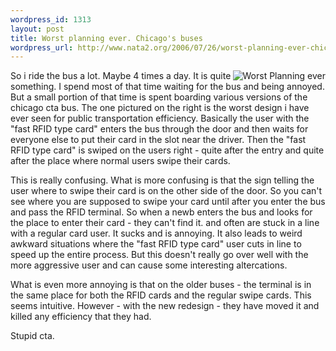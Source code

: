 ```yaml
--- 
wordpress_id: 1313
layout: post
title: Worst planning ever. Chicago's buses
wordpress_url: http://www.nata2.org/2006/07/26/worst-planning-ever-chicagos-buses/
---
```

<a title="Photo Sharing" href="http://www.flickr.com/photos/natatwo/198606290/"><img align="right" alt="Worst Planning ever" title="Worst Planning ever" src="http://static.flickr.com/62/198606290_4deedc0be5_m.jpg" /></a>So i ride the bus a lot. Maybe 4 times a day. It is quite something. I spend most of that time waiting for the bus and being annoyed. But a small portion of that time is spent boarding various versions of the chicago cta bus. The one pictured on the right is the worst design i have ever seen for public transportation efficiency. Basically the user with the "fast RFID type card" enters the bus through the door and then waits for everyone else to put their card in the slot near the driver. Then the "fast RFID type card" is swiped on the users right - quite after the entry and quite after the place where normal users swipe their cards.

This is really confusing. What is more confusing is that the sign telling the user where to swipe their card is on the other side of the door. So you can't see where you are supposed to swipe your card until after you enter the bus and pass the RFID terminal. So when a newb enters the bus and looks for the place to enter their card - they can't find it. and often are stuck in a line with a regular card user. It sucks and is annoying. It also leads to weird awkward situations where the "fast RFID type card" user cuts in line to speed up the entire process. But this doesn't really go over well with the more aggressive user and can cause some interesting altercations.

What is even more annoying is that on the older buses - the terminal is in the same place for both the RFID cards and the regular swipe cards. This seems intuitive. However - with the new redesign - they have moved it and killed any efficiency that they had.

Stupid cta.
